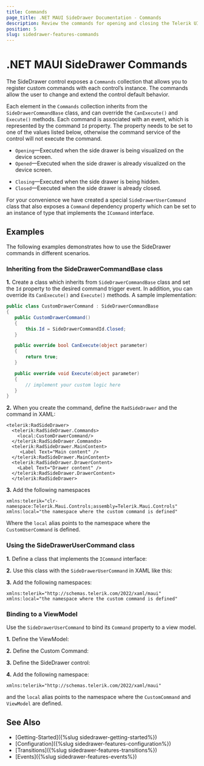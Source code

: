 ```yaml
---
title: Commands
page_title: .NET MAUI SideDrawer Documentation - Commands
description: Review the commands for opening and closing the Telerik UI for .NET MAUI SideDrawer control.
position: 5
slug: sidedrawer-features-commands
---
```


# .NET MAUI SideDrawer Commands

The SideDrawer control exposes a `Commands` collection that allows you to
register custom commands with each control’s instance. The commands allow the user to change and extend the control default behavior.

Each element in the `Commands` collection inherits from the `SideDrawerCommandBase` class, and can override the `CanExecute()` and `Execute()` methods. Each command is associated with an event, which is represented by the command `Id` property. The property needs to be set to one of the values listed below, otherwise the command service of the control will not execute the command.

* `Opening`&mdash;Executed when the side drawer is being visualized on the device screen.
* `Opened`&mdash;Executed when the side drawer is already visualized on the device screen.
- `Closing`&mdash;Executed when the side drawer is being hidden.
- `Closed`&mdash;Executed when the side drawer is already closed.

For your convenience we have created a special `SideDrawerUserCommand` class that also exposes a `Command` dependency property which can be set to an instance of type that implements the `ICommand` interface.

## Examples

The following examples demonstrates how to use the SideDrawer commands in different scenarios.

### Inheriting from the SideDrawerCommandBase class

**1.** Create a class which inherits from `SideDrawerCommandBase` class and set the  `Id` property to the desired command trigger event. In addition, you can override its `CanExecute()` and `Execute()` methods. A sample implementation:

 ```C#
public class CustomDrawerCommand : SideDrawerCommandBase
{
    public CustomDrawerCommand()
    {
        this.Id = SideDrawerCommandId.Closed;
    }

    public override bool CanExecute(object parameter)
    {
        return true;
    }

    public override void Execute(object parameter)
    {
		// implement your custom logic here
    }
}
 ```

**2.** When you create the command, define the `RadSideDrawer` and the command in XAML:

```XAML
<telerik:RadSideDrawer>
  <telerik:RadSideDrawer.Commands>
    <local:CustomDrawerCommand/>
  </telerik:RadSideDrawer.Commands>
  <telerik:RadSideDrawer.MainContent>
     <Label Text="Main content" />
  </telerik:RadSideDrawer.MainContent>
  <telerik:RadSideDrawer.DrawerContent>
 	<Label Text="Drawer content" />
  </telerik:RadSideDrawer.DrawerContent>
  </telerik:RadSideDrawer>
```

**3.** Add the following namespaces

```XAML
xmlns:telerik="clr-namespace:Telerik.Maui.Controls;assembly=Telerik.Maui.Controls"
xmlns:local="the namespace where the custom command is defined"
```

Where the `local` alias points to the namespace where the `CustomUserCommand` is defined.

### Using the SideDrawerUserCommand class

**1.** Define a class that implements the `ICommand` interface:

<snippet id='sidedrawer-customcommands-cs' />

**2.** Use this class with the `SideDrawerUserCommand` in XAML like this:

 <snippet id='sidedrawer-commands-xaml' />

**3.** Add the following namespaces:

  ```XAML
xmlns:telerik="http://schemas.telerik.com/2022/xaml/maui" 
xmlns:local="the namespace where the custom command is defined"
 ```

### Binding to a ViewModel

Use the `SideDrawerUserCommand` to bind its `Command` property to a view model.

**1.** Define the ViewModel:

<snippet id='sidedrawer-commandsviewmodel-cs' />

**2.** Define the Custom Command:

<snippet id='sidedrawer-customcommands-cs' />

**3.** Define the SideDrawer control:

<snippet id='sidedrawer-commandsviewmodel-xaml' />

**4.** Add the following namespace:

```XAML
xmlns:telerik="http://schemas.telerik.com/2022/xaml/maui" 
```

and the `local` alias points to the namespace where the `CustomCommand` and `ViewModel` are defined.

## See Also

- [Getting-Started]({%slug sidedrawer-getting-started%})
- [Configuration]({%slug sidedrawer-features-configuration%})
- [Transitions]({%slug sidedrawer-features-transitions%})
- [Events]({%slug sidedrawer-features-events%})

